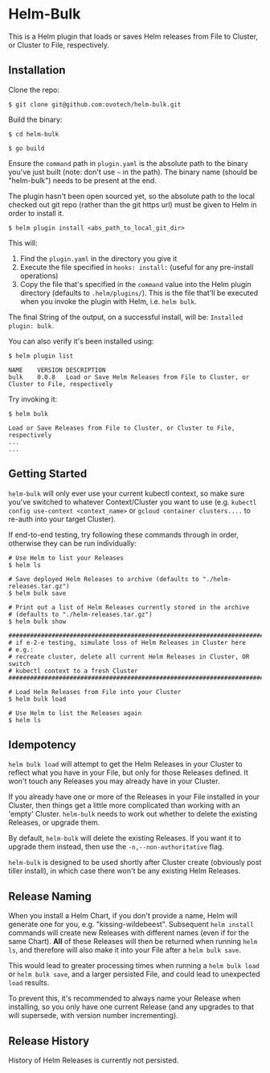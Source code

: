 # Helm-Bulk

This is a Helm plugin that loads or saves Helm releases from File to Cluster,
or Cluster to File, respectively.

## Installation

Clone the repo:

```
$ git clone git@github.com:ovotech/helm-bulk.git
```

Build the binary:

```
$ cd helm-bulk

$ go build
```

Ensure the `command` path in `plugin.yaml` is the absolute path to the binary you've just built (note: don't use `~` in the path). The binary name (should be "helm-bulk") needs to be present at the end.

The plugin hasn't been open sourced yet, so the absolute path to the local checked out git repo (rather than the git https url) must be given to Helm in order to install it.

```
$ helm plugin install <abs_path_to_local_git_dir>
```

This will:

1. Find the `plugin.yaml` in the directory you give it
2. Execute the file specified in `hooks: install:` (useful for any pre-install
  operations)
3. Copy the file that's specified in the `command` value into the Helm plugin directory (defaults to `.helm/plugins/`). This is the file that'll be executed when you invoke the plugin with Helm, i.e. `helm bulk`.

The final String of the output, on a successful install, will be: `Installed plugin: bulk`.


You can also verify it's been installed using:

```
$ helm plugin list                                     

NAME	VERSION	DESCRIPTION
bulk	0.0.8  	Load or Save Helm Releases from File to Cluster, or Cluster to File, respectively
```

Try invoking it:

```
$ helm bulk

Load or Save Releases from File to Cluster, or Cluster to File, respectively
...
...
```

## Getting Started

`helm-bulk` will only ever use your current kubectl context, so make sure
you've switched to whatever Context/Cluster you want to use (e.g. `kubectl
  config use-context <context_name>` or `gcloud container clusters....` to
  re-auth into your target Cluster).

If end-to-end testing, try following these commands through in order, otherwise
they can be run individually:

```
# Use Helm to list your Releases
$ helm ls

# Save deployed Helm Releases to archive (defaults to "./helm-releases.tar.gz")
$ helm bulk save

# Print out a list of Helm Releases currently stored in the archive
# (defaults to "./helm-releases.tar.gz")
$ helm bulk show

###############################################################################
# if e-2-e testing, simulate loss of Helm Releases in Cluster here
# e.g.:
# recreate cluster, delete all current Helm Releases in Cluster, OR switch
# kubectl context to a fresh Cluster
###############################################################################

# Load Helm Releases from File into your Cluster
$ helm bulk load

# Use Helm to list the Releases again
$ helm ls
```

## Idempotency

`helm bulk load` will attempt to get the Helm Releases in your Cluster to reflect what you have in your File, but only for those Releases defined. It won't touch any Releases you may already have in your Cluster.

If you already have one or more of the Releases in your File installed in your
Cluster, then things get a little more complicated than working with an 'empty'
Cluster. `helm-bulk` needs to work out whether to delete the existing Releases,
or upgrade them.

By default, `helm-bulk` will delete the existing Releases. If you want it to upgrade them instead, then use the `-n,--non-authoritative` flag.

`helm-bulk` is designed to be used shortly after Cluster create (obviously post tiller install), in which case there won't be any existing Helm Releases.

## Release Naming

When you install a Helm Chart, if you don't provide a name, Helm will generate one for you, e.g. "kissing-wildebeest". Subsequent `helm install` commands
will create new Releases with different names (even if for the same Chart). **All** of these Releases will then be returned when running `helm ls`, and therefore will also make it into your File after a `helm bulk save`.

This would lead to greater processing times when running a `helm bulk load` or
`helm bulk save`, and a larger persisted File, and could lead to unexpected `load` results.

To prevent this, it's recommended to always name your Release when installing,
so you only have one current Release (and any upgrades to that will supersede,
with version number incrementing).

## Release History

History of Helm Releases is currently not persisted.
